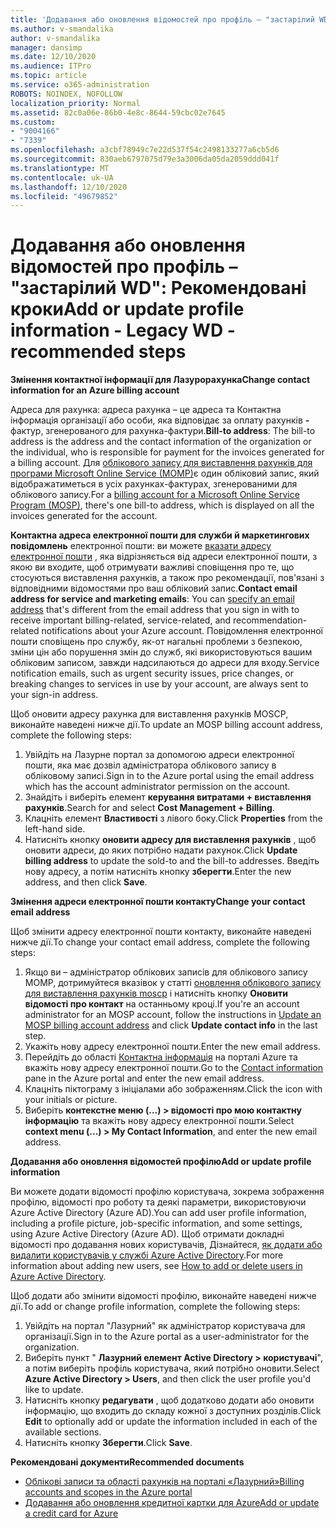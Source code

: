 ```yaml
---
title: 'Додавання або оновлення відомостей про профіль – "застарілий WD": Рекомендовані кроки'
ms.author: v-smandalika
author: v-smandalika
manager: dansimp
ms.date: 12/10/2020
ms.audience: ITPro
ms.topic: article
ms.service: o365-administration
ROBOTS: NOINDEX, NOFOLLOW
localization_priority: Normal
ms.assetid: 82c0a06e-86b0-4e8c-8644-59cbc02e7645
ms.custom:
- "9004166"
- "7339"
ms.openlocfilehash: a3cbf78949c7e22d537f54c2498133277a6cb5d6
ms.sourcegitcommit: 830aeb6797075d79e3a3006da05da2059ddd041f
ms.translationtype: MT
ms.contentlocale: uk-UA
ms.lasthandoff: 12/10/2020
ms.locfileid: "49679852"
---
```

# <a name="add-or-update-profile-information---legacy-wd---recommended-steps"></a><span data-ttu-id="e74bc-102">Додавання або оновлення відомостей про профіль – "застарілий WD": Рекомендовані кроки</span><span class="sxs-lookup"><span data-stu-id="e74bc-102">Add or update profile information - Legacy WD - recommended steps</span></span>

<span data-ttu-id="e74bc-103">**Змінення контактної інформації для Лазурорахунка**</span><span class="sxs-lookup"><span data-stu-id="e74bc-103">**Change contact information for an Azure billing account**</span></span>

<span data-ttu-id="e74bc-104">Адреса для рахунка: адреса рахунка – це адреса та Контактна інформація організації або особи, яка відповідає за оплату рахунків **-** фактур, згенерованого для рахунка-фактури.</span><span class="sxs-lookup"><span data-stu-id="e74bc-104">**Bill-to address**: The bill-to address is the address and the contact information of the organization or the individual, who is responsible for payment for the invoices generated for a billing account.</span></span> <span data-ttu-id="e74bc-105">Для [облікового запису для виставлення рахунків для програми Microsoft Online Service (MOMP)](https://docs.microsoft.com/azure/cost-management-billing/manage/change-azure-account-profile#update-an-mosp-billing-account-address)є один обліковий запис, який відображатиметься в усіх рахунках-фактурах, згенерованими для облікового запису.</span><span class="sxs-lookup"><span data-stu-id="e74bc-105">For a [billing account for a Microsoft Online Service Program (MOSP)](https://docs.microsoft.com/azure/cost-management-billing/manage/change-azure-account-profile#update-an-mosp-billing-account-address), there's one bill-to address, which is displayed on all the invoices generated for the account.</span></span>

<span data-ttu-id="e74bc-106">**Контактна адреса електронної пошти для служби й маркетингових повідомлень** електронної пошти: ви можете [вказати адресу електронної пошти](https://docs.microsoft.com/azure/cost-management-billing/manage/change-azure-account-profile#change-your-contact-email-address) , яка відрізняється від адреси електронної пошти, з якою ви входите, щоб отримувати важливі сповіщення про те, що стосуються виставлення рахунків, а також про рекомендації, пов'язані з відповідними відомостями про ваш обліковий запис.</span><span class="sxs-lookup"><span data-stu-id="e74bc-106">**Contact email address for service and marketing emails**: You can [specify an email address](https://docs.microsoft.com/azure/cost-management-billing/manage/change-azure-account-profile#change-your-contact-email-address) that's different from the email address that you sign in with to receive important billing-related, service-related, and recommendation-related notifications about your Azure account.</span></span> <span data-ttu-id="e74bc-107">Повідомлення електронної пошти сповіщень про службу, як-от нагальні проблеми з безпекою, зміни цін або порушення змін до служб, які використовуються вашим обліковим записом, завжди надсилаються до адреси для входу.</span><span class="sxs-lookup"><span data-stu-id="e74bc-107">Service notification emails, such as urgent security issues, price changes, or breaking changes to services in use by your account, are always sent to your sign-in address.</span></span>

<span data-ttu-id="e74bc-108">Щоб оновити адресу рахунка для виставлення рахунків MOSCP, виконайте наведені нижче дії.</span><span class="sxs-lookup"><span data-stu-id="e74bc-108">To update an MOSP billing account address, complete the following steps:</span></span>
1. <span data-ttu-id="e74bc-109">Увійдіть на Лазурне портал за допомогою адреси електронної пошти, яка має дозвіл адміністратора облікового запису в обліковому записі.</span><span class="sxs-lookup"><span data-stu-id="e74bc-109">Sign in to the Azure portal using the email address which has the account administrator permission on the account.</span></span>
2. <span data-ttu-id="e74bc-110">Знайдіть і виберіть елемент **керування витратами + виставлення рахунків**.</span><span class="sxs-lookup"><span data-stu-id="e74bc-110">Search for and select **Cost Management + Billing**.</span></span> 
3. <span data-ttu-id="e74bc-111">Клацніть елемент **Властивості** з лівого боку.</span><span class="sxs-lookup"><span data-stu-id="e74bc-111">Click **Properties** from the left-hand side.</span></span> 
4. <span data-ttu-id="e74bc-112">Натисніть кнопку **оновити адресу для виставлення рахунків** , щоб оновити адреси, до яких потрібно надати рахунок.</span><span class="sxs-lookup"><span data-stu-id="e74bc-112">Click **Update billing address** to update the sold-to and the bill-to addresses.</span></span> <span data-ttu-id="e74bc-113">Введіть нову адресу, а потім натисніть кнопку **зберегти**.</span><span class="sxs-lookup"><span data-stu-id="e74bc-113">Enter the new address, and then click **Save**.</span></span>

<span data-ttu-id="e74bc-114">**Змінення адреси електронної пошти контакту**</span><span class="sxs-lookup"><span data-stu-id="e74bc-114">**Change your contact email address**</span></span> 

<span data-ttu-id="e74bc-115">Щоб змінити адресу електронної пошти контакту, виконайте наведені нижче дії.</span><span class="sxs-lookup"><span data-stu-id="e74bc-115">To change your contact email address, complete the following steps:</span></span>
1. <span data-ttu-id="e74bc-116">Якщо ви – адміністратор облікових записів для облікового запису MOMP, дотримуйтеся вказівок у статті [оновлення облікового запису для виставлення рахунків moscp](https://docs.microsoft.com/azure/cost-management-billing/manage/change-azure-account-profile#update-an-mosp-billing-account-address) і натисніть кнопку **Оновити відомості про контакт** на останньому кроці.</span><span class="sxs-lookup"><span data-stu-id="e74bc-116">If you're an account administrator for an MOSP account, follow the instructions in [Update an MOSP billing account address](https://docs.microsoft.com/azure/cost-management-billing/manage/change-azure-account-profile#update-an-mosp-billing-account-address) and click **Update contact info** in the last step.</span></span> 
2. <span data-ttu-id="e74bc-117">Укажіть нову адресу електронної пошти.</span><span class="sxs-lookup"><span data-stu-id="e74bc-117">Enter the new email address.</span></span> 
3. <span data-ttu-id="e74bc-118">Перейдіть до області [Контактна інформація](https://ms.portal.azure.com/) на порталі Azure та вкажіть нову адресу електронної пошти.</span><span class="sxs-lookup"><span data-stu-id="e74bc-118">Go to the [Contact information](https://ms.portal.azure.com/) pane in the Azure portal and enter the new email address.</span></span> 
4. <span data-ttu-id="e74bc-119">Клацніть піктограму з ініціалами або зображенням.</span><span class="sxs-lookup"><span data-stu-id="e74bc-119">Click the icon with your initials or picture.</span></span> 
5. <span data-ttu-id="e74bc-120">Виберіть **контекстне меню (...) > відомості про мою контактну інформацію** та вкажіть нову адресу електронної пошти.</span><span class="sxs-lookup"><span data-stu-id="e74bc-120">Select **context menu (...) > My Contact Information**, and enter the new email address.</span></span>

<span data-ttu-id="e74bc-121">**Додавання або оновлення відомостей профілю**</span><span class="sxs-lookup"><span data-stu-id="e74bc-121">**Add or update profile information**</span></span>

<span data-ttu-id="e74bc-122">Ви можете додати відомості профілю користувача, зокрема зображення профілю, відомості про роботу та деякі параметри, використовуючи Azure Active Directory (Azure AD).</span><span class="sxs-lookup"><span data-stu-id="e74bc-122">You can add user profile information, including a profile picture, job-specific information, and some settings, using Azure Active Directory (Azure AD).</span></span> <span data-ttu-id="e74bc-123">Щоб отримати докладні відомості про додавання нових користувачів, Дізнайтеся, [як додати або видалити користувачів у службі Azure Active Directory](https://docs.microsoft.com/azure/active-directory/fundamentals/add-users-azure-active-directory).</span><span class="sxs-lookup"><span data-stu-id="e74bc-123">For more information about adding new users, see [How to add or delete users in Azure Active Directory](https://docs.microsoft.com/azure/active-directory/fundamentals/add-users-azure-active-directory).</span></span>

<span data-ttu-id="e74bc-124">Щоб додати або змінити відомості профілю, виконайте наведені нижче дії.</span><span class="sxs-lookup"><span data-stu-id="e74bc-124">To add or change profile information, complete the following steps:</span></span>

1. <span data-ttu-id="e74bc-125">Увійдіть на портал "Лазурний" як адміністратор користувача для організації.</span><span class="sxs-lookup"><span data-stu-id="e74bc-125">Sign in to the Azure portal as a user-administrator for the organization.</span></span>
2. <span data-ttu-id="e74bc-126">Виберіть пункт " **Лазурний елемент Active Directory > користувачі**", а потім виберіть профіль користувача, який потрібно оновити.</span><span class="sxs-lookup"><span data-stu-id="e74bc-126">Select **Azure Active Directory > Users**, and then click the user profile you'd like to update.</span></span> 
3. <span data-ttu-id="e74bc-127">Натисніть кнопку **редагувати** , щоб додатково додати або оновити інформацію, що входить до складу кожної з доступних розділів.</span><span class="sxs-lookup"><span data-stu-id="e74bc-127">Click **Edit** to optionally add or update the information included in each of the available sections.</span></span> 
4. <span data-ttu-id="e74bc-128">Натисніть кнопку **Зберегти**.</span><span class="sxs-lookup"><span data-stu-id="e74bc-128">Click **Save**.</span></span>

<span data-ttu-id="e74bc-129">**Рекомендовані документи**</span><span class="sxs-lookup"><span data-stu-id="e74bc-129">**Recommended documents**</span></span>

- [<span data-ttu-id="e74bc-130">Облікові записи та області рахунків на порталі «Лазурний»</span><span class="sxs-lookup"><span data-stu-id="e74bc-130">Billing accounts and scopes in the Azure portal</span></span>](https://docs.microsoft.com/azure/cost-management-billing/manage/view-all-accounts) 
- [<span data-ttu-id="e74bc-131">Додавання або оновлення кредитної картки для Azure</span><span class="sxs-lookup"><span data-stu-id="e74bc-131">Add or update a credit card for Azure</span></span>](https://docs.microsoft.com/azure/cost-management-billing/manage/change-credit-card)


